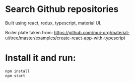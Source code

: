 # Search Github repositories

Built using react, redux, typescript, material UI.

Boiler plate taken from: https://github.com/mui-org/material-ui/tree/master/examples/create-react-app-with-typescript

# Install it and run:

```sh
npm install
npm start
```
